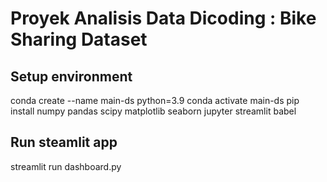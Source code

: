 # Proyek Analisis Data Dicoding : Bike Sharing Dataset

## Setup environment
conda create --name main-ds python=3.9
conda activate main-ds
pip install numpy pandas scipy matplotlib seaborn jupyter streamlit babel

## Run steamlit app
streamlit run dashboard.py
